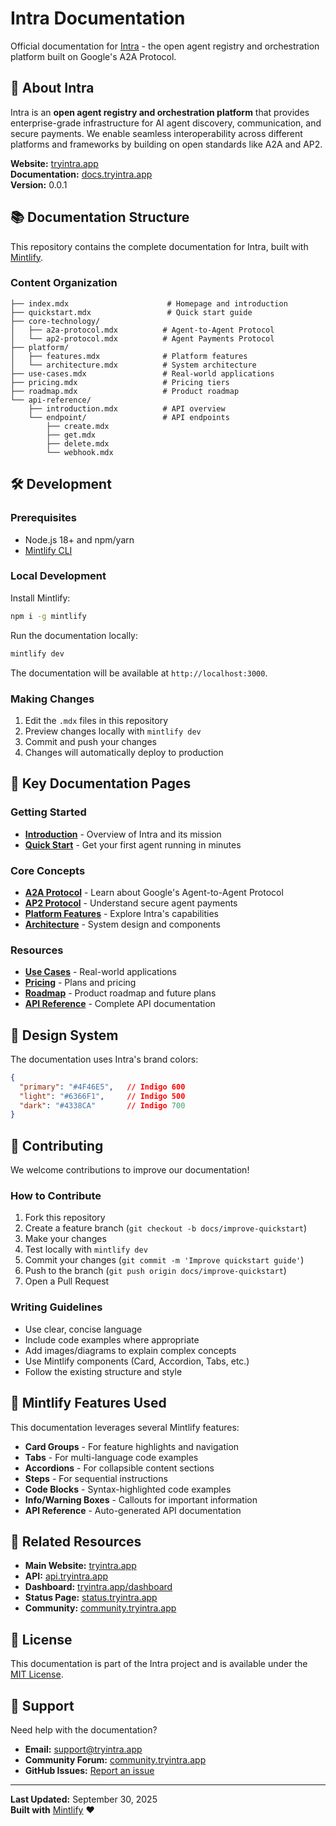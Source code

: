 # Intra Documentation

Official documentation for [Intra](https://tryintra.app) - the open agent registry and orchestration platform built on Google's A2A Protocol.

## 🚀 About Intra

Intra is an **open agent registry and orchestration platform** that provides enterprise-grade infrastructure for AI agent discovery, communication, and secure payments. We enable seamless interoperability across different platforms and frameworks by building on open standards like A2A and AP2.

**Website:** [tryintra.app](https://tryintra.app)  
**Documentation:** [docs.tryintra.app](https://docs.tryintra.app)  
**Version:** 0.0.1

## 📚 Documentation Structure

This repository contains the complete documentation for Intra, built with [Mintlify](https://mintlify.com).

### Content Organization

```
├── index.mdx                      # Homepage and introduction
├── quickstart.mdx                 # Quick start guide
├── core-technology/
│   ├── a2a-protocol.mdx          # Agent-to-Agent Protocol
│   └── ap2-protocol.mdx          # Agent Payments Protocol
├── platform/
│   ├── features.mdx              # Platform features
│   └── architecture.mdx          # System architecture
├── use-cases.mdx                 # Real-world applications
├── pricing.mdx                   # Pricing tiers
├── roadmap.mdx                   # Product roadmap
└── api-reference/
    ├── introduction.mdx          # API overview
    └── endpoint/                 # API endpoints
        ├── create.mdx
        ├── get.mdx
        ├── delete.mdx
        └── webhook.mdx
```

## 🛠️ Development

### Prerequisites

- Node.js 18+ and npm/yarn
- [Mintlify CLI](https://www.npmjs.com/package/mintlify)

### Local Development

Install Mintlify:

```bash
npm i -g mintlify
```

Run the documentation locally:

```bash
mintlify dev
```

The documentation will be available at `http://localhost:3000`.

### Making Changes

1. Edit the `.mdx` files in this repository
2. Preview changes locally with `mintlify dev`
3. Commit and push your changes
4. Changes will automatically deploy to production

## 📖 Key Documentation Pages

### Getting Started
- **[Introduction](index.mdx)** - Overview of Intra and its mission
- **[Quick Start](quickstart.mdx)** - Get your first agent running in minutes

### Core Concepts
- **[A2A Protocol](core-technology/a2a-protocol.mdx)** - Learn about Google's Agent-to-Agent Protocol
- **[AP2 Protocol](core-technology/ap2-protocol.mdx)** - Understand secure agent payments
- **[Platform Features](platform/features.mdx)** - Explore Intra's capabilities
- **[Architecture](platform/architecture.mdx)** - System design and components

### Resources
- **[Use Cases](use-cases.mdx)** - Real-world applications
- **[Pricing](pricing.mdx)** - Plans and pricing
- **[Roadmap](roadmap.mdx)** - Product roadmap and future plans
- **[API Reference](api-reference/introduction.mdx)** - Complete API documentation

## 🎨 Design System

The documentation uses Intra's brand colors:

```json
{
  "primary": "#4F46E5",   // Indigo 600
  "light": "#6366F1",     // Indigo 500
  "dark": "#4338CA"       // Indigo 700
}
```

## 🤝 Contributing

We welcome contributions to improve our documentation!

### How to Contribute

1. Fork this repository
2. Create a feature branch (`git checkout -b docs/improve-quickstart`)
3. Make your changes
4. Test locally with `mintlify dev`
5. Commit your changes (`git commit -m 'Improve quickstart guide'`)
6. Push to the branch (`git push origin docs/improve-quickstart`)
7. Open a Pull Request

### Writing Guidelines

- Use clear, concise language
- Include code examples where appropriate
- Add images/diagrams to explain complex concepts
- Use Mintlify components (Card, Accordion, Tabs, etc.)
- Follow the existing structure and style

## 📝 Mintlify Features Used

This documentation leverages several Mintlify features:

- **Card Groups** - For feature highlights and navigation
- **Tabs** - For multi-language code examples
- **Accordions** - For collapsible content sections
- **Steps** - For sequential instructions
- **Code Blocks** - Syntax-highlighted code examples
- **Info/Warning Boxes** - Callouts for important information
- **API Reference** - Auto-generated API documentation

## 🔗 Related Resources

- **Main Website:** [tryintra.app](https://tryintra.app)
- **API:** [api.tryintra.app](https://api.tryintra.app)
- **Dashboard:** [tryintra.app/dashboard](https://tryintra.app/dashboard)
- **Status Page:** [status.tryintra.app](https://status.tryintra.app)
- **Community:** [community.tryintra.app](https://community.tryintra.app)

## 📄 License

This documentation is part of the Intra project and is available under the [MIT License](LICENSE).

## 💬 Support

Need help with the documentation?

- **Email:** [support@tryintra.app](mailto:support@tryintra.app)
- **Community Forum:** [community.tryintra.app](https://community.tryintra.app)
- **GitHub Issues:** [Report an issue](https://github.com/intra-app/mintlify-docs/issues)

---

**Last Updated:** September 30, 2025  
**Built with** [Mintlify](https://mintlify.com) ❤️